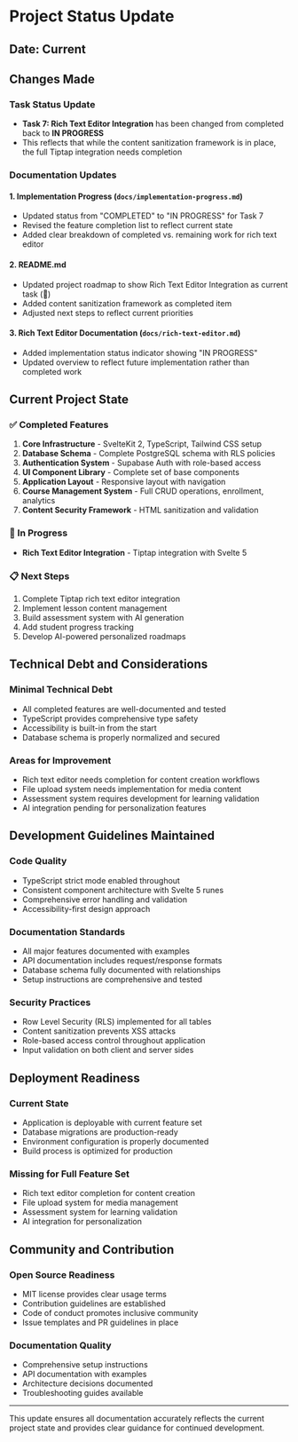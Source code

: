 # Project Status Update

## Date: Current

## Changes Made

### Task Status Update
- **Task 7: Rich Text Editor Integration** has been changed from completed back to **IN PROGRESS**
- This reflects that while the content sanitization framework is in place, the full Tiptap integration needs completion

### Documentation Updates

#### 1. Implementation Progress (`docs/implementation-progress.md`)
- Updated status from "COMPLETED" to "IN PROGRESS" for Task 7
- Revised the feature completion list to reflect current state
- Added clear breakdown of completed vs. remaining work for rich text editor

#### 2. README.md
- Updated project roadmap to show Rich Text Editor Integration as current task (🔄)
- Added content sanitization framework as completed item
- Adjusted next steps to reflect current priorities

#### 3. Rich Text Editor Documentation (`docs/rich-text-editor.md`)
- Added implementation status indicator showing "IN PROGRESS"
- Updated overview to reflect future implementation rather than completed work

## Current Project State

### ✅ Completed Features
1. **Core Infrastructure** - SvelteKit 2, TypeScript, Tailwind CSS setup
2. **Database Schema** - Complete PostgreSQL schema with RLS policies
3. **Authentication System** - Supabase Auth with role-based access
4. **UI Component Library** - Complete set of base components
5. **Application Layout** - Responsive layout with navigation
6. **Course Management System** - Full CRUD operations, enrollment, analytics
7. **Content Security Framework** - HTML sanitization and validation

### 🔄 In Progress
- **Rich Text Editor Integration** - Tiptap integration with Svelte 5

### 📋 Next Steps
1. Complete Tiptap rich text editor integration
2. Implement lesson content management
3. Build assessment system with AI generation
4. Add student progress tracking
5. Develop AI-powered personalized roadmaps

## Technical Debt and Considerations

### Minimal Technical Debt
- All completed features are well-documented and tested
- TypeScript provides comprehensive type safety
- Accessibility is built-in from the start
- Database schema is properly normalized and secured

### Areas for Improvement
- Rich text editor needs completion for content creation workflows
- File upload system needs implementation for media content
- Assessment system requires development for learning validation
- AI integration pending for personalization features

## Development Guidelines Maintained

### Code Quality
- TypeScript strict mode enabled throughout
- Consistent component architecture with Svelte 5 runes
- Comprehensive error handling and validation
- Accessibility-first design approach

### Documentation Standards
- All major features documented with examples
- API documentation includes request/response formats
- Database schema fully documented with relationships
- Setup instructions are comprehensive and tested

### Security Practices
- Row Level Security (RLS) implemented for all tables
- Content sanitization prevents XSS attacks
- Role-based access control throughout application
- Input validation on both client and server sides

## Deployment Readiness

### Current State
- Application is deployable with current feature set
- Database migrations are production-ready
- Environment configuration is properly documented
- Build process is optimized for production

### Missing for Full Feature Set
- Rich text editor completion for content creation
- File upload system for media management
- Assessment system for learning validation
- AI integration for personalization

## Community and Contribution

### Open Source Readiness
- MIT license provides clear usage terms
- Contribution guidelines are established
- Code of conduct promotes inclusive community
- Issue templates and PR guidelines in place

### Documentation Quality
- Comprehensive setup instructions
- API documentation with examples
- Architecture decisions documented
- Troubleshooting guides available

---

This update ensures all documentation accurately reflects the current project state and provides clear guidance for continued development.